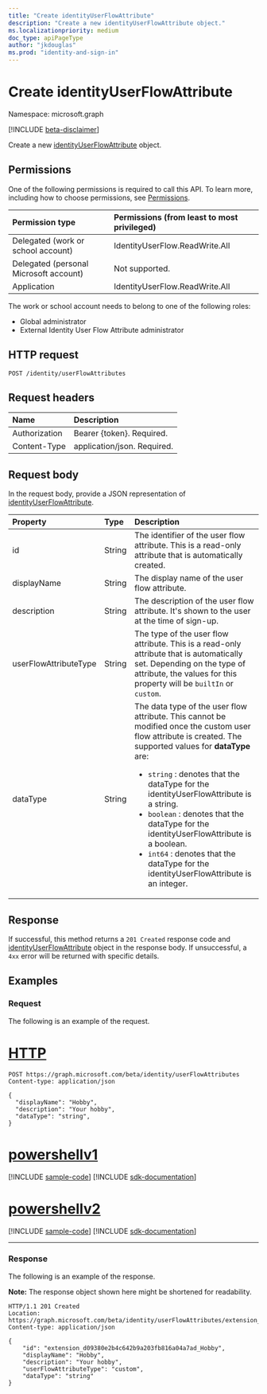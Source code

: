 ```yaml
---
title: "Create identityUserFlowAttribute"
description: "Create a new identityUserFlowAttribute object."
ms.localizationpriority: medium
doc_type: apiPageType
author: "jkdouglas"
ms.prod: "identity-and-sign-in"
---
```


# Create identityUserFlowAttribute

Namespace: microsoft.graph

[!INCLUDE [beta-disclaimer](../../includes/beta-disclaimer.md)]

Create a new [identityUserFlowAttribute](../resources/identityuserflowattribute.md) object.

## Permissions

One of the following permissions is required to call this API. To learn more, including how to choose permissions, see [Permissions](/graph/permissions-reference).

|Permission type      | Permissions (from least to most privileged)              |
|:--------------------|:---------------------------------------------------------|
|Delegated (work or school account)|IdentityUserFlow.ReadWrite.All|
|Delegated (personal Microsoft account)| Not supported.|
|Application|IdentityUserFlow.ReadWrite.All|

The work or school account needs to belong to one of the following roles:

* Global administrator
* External Identity User Flow Attribute administrator

## HTTP request

<!-- { "blockType": "ignored" } -->

```http
POST /identity/userFlowAttributes
```

## Request headers

|Name|Description|
|:---------------|:----------|
|Authorization|Bearer {token}. Required.|
|Content-Type|application/json. Required.|

## Request body

In the request body, provide a JSON representation of [identityUserFlowAttribute](../resources/identityuserflowattribute.md).

|Property|Type|Description|
|:---------------|:--------|:----------|
|id|String|The identifier of the user flow attribute. This is a read-only attribute that is automatically created.|
|displayName|String|The display name of the user flow attribute.|
|description|String|The description of the user flow attribute. It's shown to the user at the time of sign-up.|
|userFlowAttributeType|String|The type of the user flow attribute. This is a read-only attribute that is automatically set. Depending on the type of attribute, the values for this property will be `builtIn` or `custom`.|
|dataType|String|The data type of the user flow attribute. This cannot be modified once the custom user flow attribute is created. The supported values for **dataType** are:<br/><ul><li>`string` : denotes that the dataType for the identityUserFlowAttribute is a string. </li><li>`boolean` : denotes that the dataType for the identityUserFlowAttribute is a boolean.</li><li>`int64` : denotes that the dataType for the identityUserFlowAttribute is an integer.</li></ul>|

## Response

If successful, this method returns a `201 Created` response code and [identityUserFlowAttribute](../resources/identityuserflowattribute.md) object in the response body. If unsuccessful, a `4xx` error will be returned with specific details.

## Examples

### Request

The following is an example of the request.


# [HTTP](#tab/http)
<!-- {
  "blockType": "request",
  "name": "create_userFlowAttribute_from_userFlowAttributes"
}
-->

``` http
POST https://graph.microsoft.com/beta/identity/userFlowAttributes
Content-type: application/json

{
  "displayName": "Hobby",
  "description": "Your hobby",
  "dataType": "string",
}
```

# [powershellv1](#tab/powershellv1)
[!INCLUDE [sample-code](../includes/snippets/powershellv1/create-userflowattribute-from-userflowattributes-powershellv1-snippets.md)]
[!INCLUDE [sdk-documentation](../includes/snippets/snippets-sdk-documentation-link.md)]

# [powershellv2](#tab/powershellv2)
[!INCLUDE [sample-code](../includes/snippets/powershellv2/create-userflowattribute-from-userflowattributes-powershellv2-snippets.md)]
[!INCLUDE [sdk-documentation](../includes/snippets/snippets-sdk-documentation-link.md)]

---


### Response

The following is an example of the response.

**Note:** The response object shown here might be shortened for readability.

<!-- {
  "blockType": "response",
  "truncated": true,
  "@odata.type": "microsoft.graph.identityUserFlowAttribute"
} -->

```http
HTTP/1.1 201 Created
Location: https://graph.microsoft.com/beta/identity/userFlowAttributes/extension_7a95ecd9489b4fb9a45722b913c4703b_Hobby
Content-type: application/json

{
    "id": "extension_d09380e2b4c642b9a203fb816a04a7ad_Hobby",
    "displayName": "Hobby",
    "description": "Your hobby",
    "userFlowAttributeType": "custom",
    "dataType": "string"
}
```
